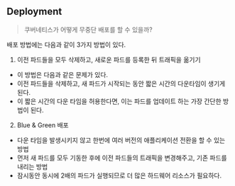 ## Deployment

> 쿠버네티스가 어떻게 무중단 배포를 할 수 있을까?

배포 방법에는 다음과 같이 3가지 방법이 있다.

1. 이전 파드들을 모두 삭제하고, 새로운 파드를 등록한 뒤 트래픽을 옮기기

- 이 방법은 다음과 같은 문제가 있다.
- 이전 파드들을 삭제하고, 새 파드가 시작되는 동안 짧은 시간의 다운타임이 생기게 된다.
- 이 짧은 시간의 다운 타임을 허용한다면, 이는 파드를 업데이트 하는 가장 간단한 방법이 된다.

2. Blue & Green 배포
- 다운 타임을 발생시키지 않고 한번에 여러 버전의 애플리케이션 전환을 할 수 있는 방법
- 먼저 새 파드를 모두 기동한 후에 이전 파드들의 트래픽을 변경해주고, 기존 파드를 내리는 방법
- 잠시동안 동시에 2배의 파드가 실행되므로 더 많은 하드웨어 리소스가 필요하다.